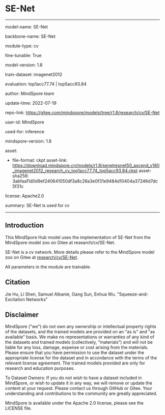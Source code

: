 # SE-Net

---

model-name: SE-Net

backbone-name: SE-Net

module-type: cv

fine-tunable: True

model-version: 1.8

train-dataset: imagenet2012

evaluation: top1acc77.74 | top5acc93.84

author: MindSpore team

update-time: 2022-07-19

repo-link: <https://gitee.com/mindspore/models/tree/r1.8/research/cv/SE-Net>

user-id: MindSpore

used-for: inference

mindspore-version: 1.8

asset:

-
    file-format: ckpt
    asset-link: <https://download.mindspore.cn/models/r1.8/senetresnet50_ascend_v180_imagenet2012_research_cv_top1acc77.74_top5acc93.84.ckpt>
    asset-sha256: 3abfaa11d0d9ef240641050df3a8c26a3e0f31e9484d10404a37246d7dc5f31c

license: Apache2.0

summary: SE-Net is used for cv

---

## Introduction

This MindSpore Hub model uses the implementation of SE-Net from the MindSpore model zoo on Gitee at research/cv/SE-Net.

SE-Net is a cv network. More details please refer to the MindSpore model zoo on Gitee at [research/cv/SE-Net](https://gitee.com/mindspore/models/blob/r1.8/research/cv/SE-Net/README.md).

All parameters in the module are trainable.

## Citation

Jie Hu, Li Shen, Samuel Albanie, Gang Sun, Enhua Wu. "Squeeze-and-Excitation Networks"

## Disclaimer

MindSpore ("we") do not own any ownership or intellectual property rights of the datasets, and the trained models are provided on an "as is" and "as available" basis. We make no representations or warranties of any kind of the datasets and trained models (collectively, “materials”) and will not be liable for any loss, damage, expense or cost arising from the materials. Please ensure that you have permission to use the dataset under the appropriate license for the dataset and in accordance with the terms of the relevant license agreement. The trained models provided are only for research and education purposes.

To Dataset Owners: If you do not wish to have a dataset included in MindSpore, or wish to update it in any way, we will remove or update the content at your request. Please contact us through GitHub or Gitee. Your understanding and contributions to the community are greatly appreciated.

MindSpore is available under the Apache 2.0 license, please see the LICENSE file.
